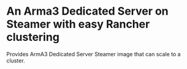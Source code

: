 An Arma3 Dedicated Server on Steamer with easy Rancher clustering
===
Provides ArmA3 Dedicated Server Steamer image that can scale to a cluster.
